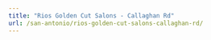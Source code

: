 ```yaml
---
title: "Rios Golden Cut Salons - Callaghan Rd"
url: /san-antonio/rios-golden-cut-salons-callaghan-rd/
---
```

